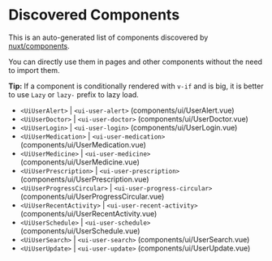# Discovered Components

This is an auto-generated list of components discovered by [nuxt/components](https://github.com/nuxt/components).

You can directly use them in pages and other components without the need to import them.

**Tip:** If a component is conditionally rendered with `v-if` and is big, it is better to use `Lazy` or `lazy-` prefix to lazy load.

- `<UiUserAlert>` | `<ui-user-alert>` (components/ui/UserAlert.vue)
- `<UiUserDoctor>` | `<ui-user-doctor>` (components/ui/UserDoctor.vue)
- `<UiUserLogin>` | `<ui-user-login>` (components/ui/UserLogin.vue)
- `<UiUserMedication>` | `<ui-user-medication>` (components/ui/UserMedication.vue)
- `<UiUserMedicine>` | `<ui-user-medicine>` (components/ui/UserMedicine.vue)
- `<UiUserPrescription>` | `<ui-user-prescription>` (components/ui/UserPrescription.vue)
- `<UiUserProgressCircular>` | `<ui-user-progress-circular>` (components/ui/UserProgressCircular.vue)
- `<UiUserRecentActivity>` | `<ui-user-recent-activity>` (components/ui/UserRecentActivity.vue)
- `<UiUserSchedule>` | `<ui-user-schedule>` (components/ui/UserSchedule.vue)
- `<UiUserSearch>` | `<ui-user-search>` (components/ui/UserSearch.vue)
- `<UiUserUpdate>` | `<ui-user-update>` (components/ui/UserUpdate.vue)
